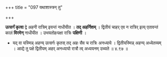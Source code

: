 +++
title = "097 यथाशास्त्रन् तु"

+++


**उत्सर्गं कृत्वा** द्वे अहनी रात्रिम् इयन्तं नाधीयीत । **तद् अहर्निशम्** । द्वितीयं चाहर् एव न रात्रिर् इत्य् एतावन्तं कालं **विरमेन्** नाधीयीत । उभयतोहःपक्षा रात्रिः **पक्षिणी** । 

- यद् वा यस्मिन्न् अहन्य् उत्सर्गः कृतस् तद् अहः सैव च रात्रिः अनध्याये । द्वितीयस्मिन्न् अहन्य् अध्येतव्यम् । आद्ये तु पक्षे द्वितीयम् अहर् अनध्यायो रात्रौ त्व् अध्ययनम् उच्यते ॥ ४.९७ ॥